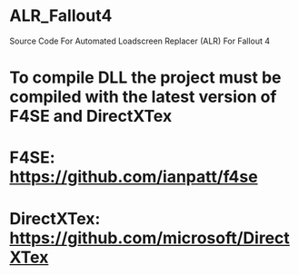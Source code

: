 # ALR_Fallout4
Source Code For Automated Loadscreen Replacer (ALR) For Fallout 4

# To compile DLL the project must be compiled with the latest version of F4SE and DirectXTex 
# F4SE: https://github.com/ianpatt/f4se
# DirectXTex: https://github.com/microsoft/DirectXTex
